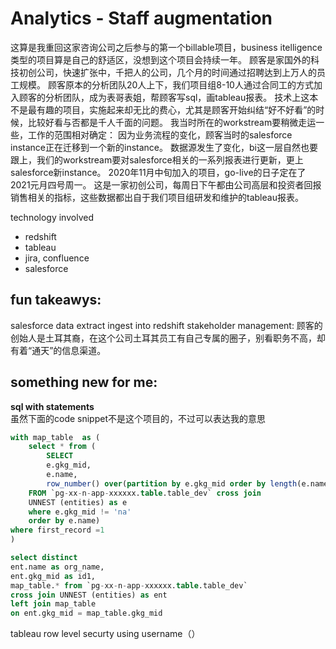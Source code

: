 # Analytics - Staff augmentation
这算是我重回这家咨询公司之后参与的第一个billable项目，business itelligence类型的项目算是自己的舒适区，没想到这个项目会持续一年。
顾客是家国外的科技初创公司，快速扩张中，千把人的公司，几个月的时间通过招聘达到上万人的员工规模。
顾客原本的分析团队20人上下，我们项目组8-10人通过合同工的方式加入顾客的分析团队，成为表哥表姐，帮顾客写sql，画tableau报表。
技术上这本不是最有趣的项目，实施起来却无比的费心，尤其是顾客开始纠结“好不好看”的时候，比较好看与否都是千人千面的问题。
我当时所在的workstream要稍微走运一些，工作的范围相对确定：
因为业务流程的变化，顾客当时的salesforce instance正在迁移到一个新的instance。
数据源发生了变化，bi这一层自然也要跟上，我们的workstream要对salesforce相关的一系列报表进行更新，更上salesforce新instance。
2020年11月中旬加入的项目，go-live的日子定在了2021元月四号周一。
这是一家初创公司，每周日下午都由公司高层和投资者回报销售相关的指标，这些数据都出自于我们项目组研发和维护的tableau报表。


technology involved
- redshift
- tableau
- jira, confluence
- salesforce



## fun takeawys:
salesforce data extract 
ingest into redshift
stakeholder management: 顾客的创始人是土耳其裔，在这个公司土耳其员工有自己专属的圈子，别看职务不高，却有着“通天”的信息渠道。

## something new for me:
**sql with statements**\
虽然下面的code snippet不是这个项目的，不过可以表达我的意思

```sql
with map_table  as (
    select * from (
        SELECT 
        e.gkg_mid, 
        e.name, 
        row_number() over(partition by e.gkg_mid order by length(e.name) desc) as first_record
    FROM `pg-xx-n-app-xxxxxx.table.table_dev` cross join
    UNNEST (entities) as e
    where e.gkg_mid != 'na'  
    order by e.name) 
where first_record =1 
)

select distinct 
ent.name as org_name, 
ent.gkg_mid as id1, 
map_table.* from `pg-xx-n-app-xxxxxx.table.table_dev` 
cross join UNNEST (entities) as ent
left join map_table 
on ent.gkg_mid = map_table.gkg_mid
```

tableau row level securty using username（）

